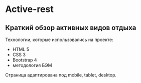 # Active-rest
## Краткий обзор активных видов отдыха

Технологии, которые использовались на проекте:

- HTML 5
- CSS 3
- Bootstrap 4
- методология БЭМ

Страница адаптирована под mobile, tablet, desktop.

